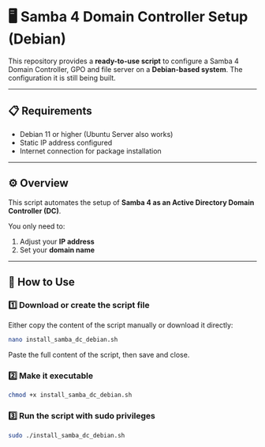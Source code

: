 # 🖥️ Samba 4 Domain Controller Setup (Debian)

This repository provides a **ready-to-use script** to configure a Samba 4 Domain Controller, GPO and file server on a **Debian-based system**.
The configuration it is still being built.

---

## 📋 Requirements

- Debian 11 or higher (Ubuntu Server also works)
- Static IP address configured
- Internet connection for package installation

---

## ⚙️ Overview

This script automates the setup of **Samba 4 as an Active Directory Domain Controller (DC)**.

You only need to:
1. Adjust your **IP address**
2. Set your **domain name**

---

## 🚀 How to Use

### 1️⃣ Download or create the script file

Either copy the content of the script manually or download it directly:

```bash
nano install_samba_dc_debian.sh
```

Paste the full content of the script, then save and close.

### 2️⃣ Make it executable

```bash
chmod +x install_samba_dc_debian.sh
```

### 3️⃣ Run the script with sudo privileges

```bash
sudo ./install_samba_dc_debian.sh
```
